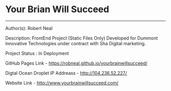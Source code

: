 # Your Brian Will Succeed 
---
Author(s): Robert Neal 

Description: FrontEnd Project (Static Files Only) Developed for Dummont Innovative Technologies under contract with Sha Digital marketing. 

Project Status : In Deployment

GitHub Pages Link - https://robneal.github.io/yourbrainwillsucceed/

Digtal Ocean Droplet IP Addreass - http://104.236.52.227/

Website Link - http://www.yourbrainwillsucceed.com/

